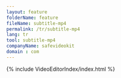 ```yaml
---
layout: feature
folderName: feature
fileName: subtitle-mp4
permalink: /tr/subtitle-mp4
lang: tr
tool: subtitle-mp4
companyName: safevideokit
domain : com
---
```


{% include VideoEditorIndex/index.html %}

   